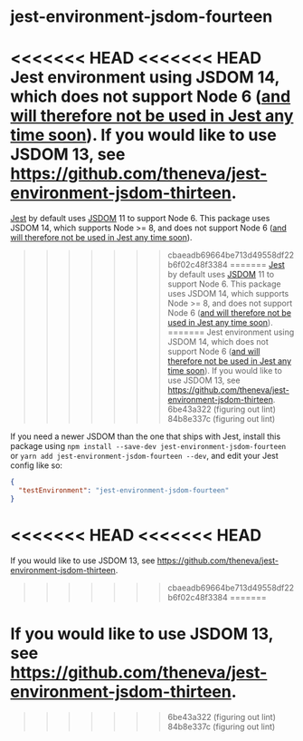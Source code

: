 # jest-environment-jsdom-fourteen

<<<<<<< HEAD
<<<<<<< HEAD
Jest environment using JSDOM 14, which does not support Node 6 ([and will therefore not be used in Jest any time soon](https://github.com/kentcdodds/dom-testing-library/issues/115#issuecomment-428314737)). If you would like to use JSDOM 13, see https://github.com/theneva/jest-environment-jsdom-thirteen.
=======
[Jest](https://jestjs.io) by default uses [JSDOM](https://github.com/jsdom/jsdom) 11 to support Node 6. This package uses JSDOM 14, which supports Node >= 8, and does not support Node 6 ([and will therefore not be used in Jest any time soon](https://github.com/kentcdodds/dom-testing-library/issues/115#issuecomment-428314737)).
>>>>>>> cbaeadb69664be713d49558df22b6f02c48f3384
=======
[Jest](https://jestjs.io) by default uses [JSDOM](https://github.com/jsdom/jsdom) 11 to support Node 6. This package uses JSDOM 14, which supports Node >= 8, and does not support Node 6 ([and will therefore not be used in Jest any time soon](https://github.com/kentcdodds/dom-testing-library/issues/115#issuecomment-428314737)).
=======
Jest environment using JSDOM 14, which does not support Node 6 ([and will therefore not be used in Jest any time soon](https://github.com/kentcdodds/dom-testing-library/issues/115#issuecomment-428314737)). If you would like to use JSDOM 13, see https://github.com/theneva/jest-environment-jsdom-thirteen.
>>>>>>> 6be43a322 (figuring out lint)
>>>>>>> 84b8e337c (figuring out lint)

If you need a newer JSDOM than the one that ships with Jest, install this package using `npm install --save-dev jest-environment-jsdom-fourteen` or `yarn add jest-environment-jsdom-fourteen --dev`, and edit your Jest config like so:

```json
{
  "testEnvironment": "jest-environment-jsdom-fourteen"
}
```
<<<<<<< HEAD
<<<<<<< HEAD
=======

If you would like to use JSDOM 13, see https://github.com/theneva/jest-environment-jsdom-thirteen.
>>>>>>> cbaeadb69664be713d49558df22b6f02c48f3384
=======

If you would like to use JSDOM 13, see https://github.com/theneva/jest-environment-jsdom-thirteen.
=======
>>>>>>> 6be43a322 (figuring out lint)
>>>>>>> 84b8e337c (figuring out lint)
